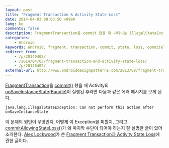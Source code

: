 ```yaml
---
layout: post
title: "Fragment Transaction & Activity State Loss"
date: 2014-04-03 00:03:50 +0900
lang: ko
comments: false
description: FragmentTransaction을 commit 했을 때 나타나는 IllegalStateException의 원인이 무엇인지, 어떻게 이를 피할지, 그리고 commitAllowingStateLoss가 왜 마지막 수단이 되어야 하는지 잘 설명한 글이 있어 소개한다.
categories:
    - Android
keywords: android, fragment, transaction, commit, state, loss, commitallowingstateloss
redirect_from:
    - /p/20140403/
    - /2014/04/03/fragment-transaction-and-activity-state-loss/
    - /p/20140402/
external-url: http://www.androiddesignpatterns.com/2013/08/fragment-transaction-commit-state-loss.html
---
```


[FragmentTransaction][]을 [commit()][] 했을 때 Activity의 [onSaveInstanceState(Bundle)][]이 실행된 후라면 다음과 같은 에러 메시지를 보게 된다.

```
java.lang.IllegalStateException: Can not perform this action after onSaveInstanceState
```

[FragmentTransaction]: http://developer.android.com/reference/android/support/v4/app/FragmentTransaction.html
[commit()]: http://developer.android.com/reference/android/support/v4/app/FragmentTransaction.html#commit()
[onSaveInstanceState(Bundle)]: http://developer.android.com/reference/android/app/Activity.html#onSaveInstanceState(android.os.Bundle)

이 문제의 원인이 무엇인지, 어떻게 이 Exception을 피할지, 그리고 [commitAllowingStateLoss()][]가 왜 마지막 수단이 되어야 하는지 잘 설명한 글이 있어 소개한다. [Alex Lockwood][]가 쓴 [Fragment Transaction과 Activity State Loss][external-url]에 관한 글이다.

[commitAllowingStateLoss()]: http://developer.android.com/reference/android/support/v4/app/FragmentTransaction.html#commitAllowingStateLoss()
[Alex Lockwood]: http://www.androiddesignpatterns.com/about/
[external-url]: http://www.androiddesignpatterns.com/2013/08/fragment-transaction-commit-state-loss.html

